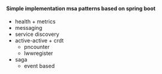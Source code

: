 #### Simple implementation msa patterns based on spring boot
- health + metrics
- messaging
- service discovery
- active-active + crdt
    - pncounter
    - lwwregister
- saga
    - event based
